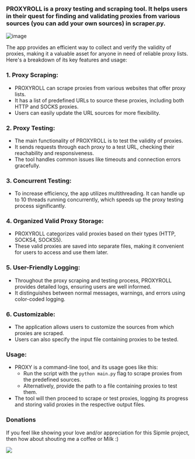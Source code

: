 ### PROXYROLL is a proxy testing and scraping tool. It helps users in their quest for finding and validating proxies from various sources (you can add your own sources) in scraper.py. 

![image](https://github.com/user-attachments/assets/42d98e95-4a61-4ec0-807a-1d2988a4c333)

The app provides an efficient way to collect and verify the validity of proxies, making it a valuable asset for anyone in need of reliable proxy lists. Here's a breakdown of its key features and usage:
### 1. Proxy Scraping:
   - PROXYROLL can scrape proxies from various websites that offer proxy lists.
   - It has a list of predefined URLs to source these proxies, including both HTTP and SOCKS proxies.
   - Users can easily update the URL sources for more flexibility.

### 2. Proxy Testing:
   - The main functionality of PROXYROLL is to test the validity of proxies.
   - It sends requests through each proxy to a test URL, checking their reachability and responsiveness.
   - The tool handles common issues like timeouts and connection errors gracefully.

### 3. Concurrent Testing:
   - To increase efficiency, the app utilizes multithreading. It can handle up to 10 threads running concurrently, which speeds up the proxy testing process significantly.

### 4. Organized Valid Proxy Storage:
   - PROXYROLL categorizes valid proxies based on their types (HTTP, SOCKS4, SOCKS5).
   - These valid proxies are saved into separate files, making it convenient for users to access and use them later.

### 5. User-Friendly Logging:
   - Throughout the proxy scraping and testing process, PROXYROLL provides detailed logs, ensuring users are well informed.
   - It distinguishes between normal messages, warnings, and errors using color-coded logging.

### 6. Customizable:
   - The application allows users to customize the sources from which proxies are scraped.
   - Users can also specify the input file containing proxies to be tested.

### Usage:
   - PROXY is a command-line tool, and its usage goes like this:
     - Run the script with the `python main.py` flag to scrape proxies from the predefined sources.
     - Alternatively, provide the path to a file containing proxies to test them.
   - The tool will then proceed to scrape or test proxies, logging its progress and storing valid proxies in the respective output files.

### Donations
If you feel like showing your love and/or appreciation for this Sipmle project, then how about shouting me a coffee or Milk :)

[<img src="https://github.com/zinzied/Website-login-checker/assets/10098794/24f9935f-3637-4607-8980-06124c2d0225">](https://www.buymeacoffee.com/Zied)


